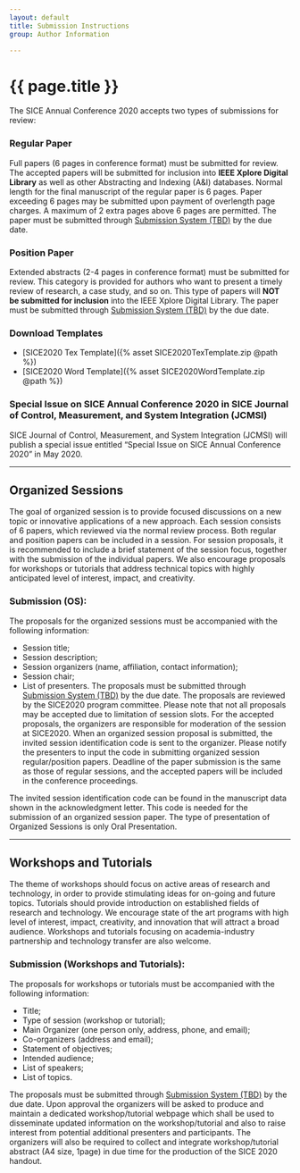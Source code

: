 ```yaml
---
layout: default
title: Submission Instructions
group: Author Information

---
```


# {{ page.title }}

The SICE Annual Conference 2020 accepts two types of submissions for review:

### Regular Paper
Full papers (6 pages in conference format) must be submitted for review. The accepted papers will be submitted for inclusion into **IEEE Xplore Digital Library** as well as other Abstracting and Indexing (A&I) databases. Normal length for the final manuscript of the regular paper is 6 pages. Paper exceeding 6 pages may be submitted upon payment of overlength page charges. A maximum of 2 extra pages above 6 pages are permitted. The paper must be submitted through [Submission System (TBD)](#) by the due date.

### Position Paper
Extended abstracts (2-4 pages in conference format) must be submitted for review. This category is provided for authors who want to present a timely review of research, a case study, and so on. This type of papers will **NOT be submitted for inclusion** into the IEEE Xplore Digital Library. The paper must be submitted through [Submission System (TBD)](#) by the due date.

### Download Templates
- [SICE2020 Tex Template]({% asset SICE2020TexTemplate.zip @path %})
- [SICE2020 Word Template]({% asset SICE2020WordTemplate.zip @path %})

### Special Issue on SICE Annual Conference 2020 in SICE Journal of Control, Measurement, and System Integration (JCMSI)
SICE Journal of Control, Measurement, and System Integration (JCMSI) will publish a special issue entitled “Special Issue on SICE Annual Conference 2020” in May 2020. 

---
## Organized Sessions
The goal of organized session is to provide focused discussions on a new topic or innovative applications of a new approach. Each session consists of 6 papers, which reviewed via the normal review process. Both regular and position papers can be included in a session. For session proposals, it is recommended to include a brief statement of the session focus, together with the submission of the individual papers. We also encourage proposals for workshops or tutorials that address technical topics with highly anticipated level of interest, impact, and creativity.

### Submission (OS):
The proposals for the organized sessions must be accompanied with the following information:
- Session title;
- Session description;
- Session organizers (name, affiliation, contact information);
- Session chair;
- List of presenters.
The proposals must be submitted through [Submission System (TBD)](#) by the due date. The proposals are reviewed by the SICE2020 program committee. Please note that not all proposals may be accepted due to limitation of session slots. For the accepted proposals, the organizers are responsible for moderation of the session at SICE2020. When an organized session proposal is submitted, the invited session identification code is sent to the organizer. Please notify the presenters to input the code in submitting organized session regular/position papers. Deadline of the paper submission is the same as those of regular sessions, and the accepted papers will be included in the conference proceedings.

The invited session identification code can be found in the manuscript data shown in the acknowledgment letter. This code is needed for the submission of an organized session paper.
The type of presentation of Organized Sessions is only Oral Presentation.

---

## Workshops and Tutorials
The theme of workshops should focus on active areas of research and technology, in order to provide stimulating ideas for on-going and future topics. Tutorials should provide introduction on established fields of research and technology. We encourage state of the art programs with high level of interest, impact, creativity, and innovation that will attract a broad audience. Workshops and tutorials focusing on academia-industry partnership and technology transfer are also welcome.

### Submission (Workshops and Tutorials):
The proposals for workshops or tutorials must be accompanied with the following information:
- Title;
- Type of session (workshop or tutorial);
- Main Organizer (one person only, address, phone, and email);
- Co-organizers (address and email);
- Statement of objectives;
- Intended audience;
- List of speakers;
- List of topics.

The proposals must be submitted through [Submission System (TBD)](#) by the due date. Upon approval the organizers will be asked to produce and maintain a dedicated workshop/tutorial webpage which shall be used to disseminate updated information on the workshop/tutorial and also to raise interest from potential additional presenters and participants. The organizers will also be required to collect and integrate workshop/tutorial abstract (A4 size, 1page) in due time for the production of the SICE 2020 handout.